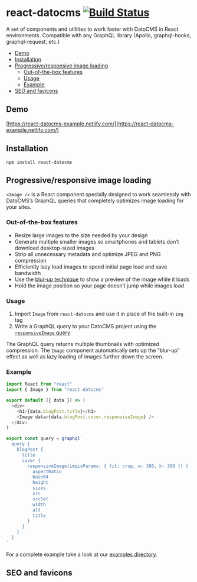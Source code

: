 # react-datocms [![Build Status](https://travis-ci.org/datocms/react-datocms.svg?branch=master)](https://travis-ci.org/datocms/react-datocms)

A set of components and utilities to work faster with DatoCMS in React environments. Compatible with any GraphQL library (Apollo, graphql-hooks, graphql-request, etc.)

<!-- START doctoc generated TOC please keep comment here to allow auto update -->
<!-- DON'T EDIT THIS SECTION, INSTEAD RE-RUN doctoc TO UPDATE -->


- [Demo](#demo)
- [Installation](#installation)
- [Progressive/responsive image loading](#progressiveresponsive-image-loading)
  - [Out-of-the-box features](#out-of-the-box-features)
  - [Usage](#usage)
  - [Example](#example)
- [SEO and favicons](#seo-and-favicons)

<!-- END doctoc generated TOC please keep comment here to allow auto update -->

## Demo

[https://react-datocms-example.netlify.com/](https://react-datocms-example.netlify.com/)

## Installation

```
npm install react-datocms
```

## Progressive/responsive image loading

`<Image />` is a React component specially designed to work seamlessly with DatoCMS’s GraphQL queries that completely optimizes image loading for your sites.

### Out-of-the-box features

* Resize large images to the size needed by your design
* Generate multiple smaller images so smartphones and tablets don’t download desktop-sized images
* Strip all unnecessary metadata and optimize JPEG and PNG compression
* Efficiently lazy load images to speed initial page load and save bandwidth
* Use the [blur-up technique](https://css-tricks.com/the-blur-up-technique-for-loading-background-images/) to show a preview of the image while it loads
* Hold the image position so your page doesn’t jump while images load

### Usage

1. Import `Image` from `react-datocms` and use it in place of the built-in `img` tag
2. Write a GraphQL query to your DatoCMS project using the [`responsiveImage` query](https://www.datocms.com/docs/qualcosa)

The GraphQL query returns multiple thumbnails with optimized compression. The `Image` component automatically sets up the “blur-up” effect as well as lazy loading of images further down the screen.

### Example

```js
import React from "react"
import { Image } from "react-datocms"

export default ({ data }) => (
  <div>
    <h1>{data.blogPost.title}</h1>
    <Image data={data.blogPost.cover.responsiveImage} />
  </div>
)

export const query = graphql`
  query {
    blogPost {
      title
      cover {
        responsiveImage(imgixParams: { fit: crop, w: 300, h: 300 }) {
          aspectRatio
          base64
          height
          sizes
          src
          srcSet
          width
          alt
          title
        }
      }
    }
  }
`
```

For a complete example take a look at our [examples directory](https://github.com/datocms/react-datocms/tree/master/examples).

## SEO and favicons



